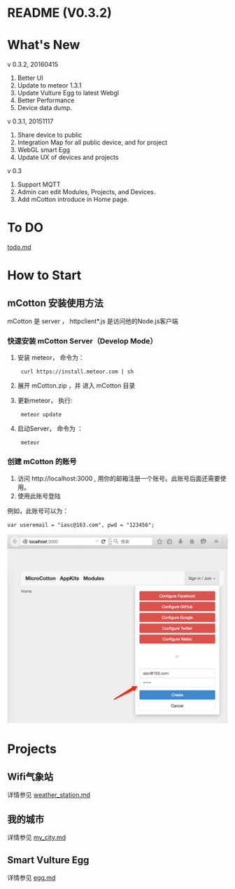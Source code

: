 # README (V0.3.2)

# What's New

v 0.3.2, 20160415

1. Better UI
2. Update to meteor 1.3.1
3. Update Vulture Egg to latest Webgl
4. Better Performance
5. Device data dump.

v 0.3.1, 20151117

1. Share device to public
2. Integration Map for all public device, and for project
3. WebGL smart Egg
4. Update UX of devices and projects

v 0.3

1. Support MQTT
2. Admin can edit Modules, Projects, and Devices.
3. Add mCotton introduce in Home page.

# To DO

[todo.md](todo.md)

# How to Start

## mCotton 安装使用方法

mCotton 是 server ， httpclient*.js 是访问他的Node.js客户端

### 快速安装 mCotton Server（Develop Mode）

1. 安装 meteor， 命令为： 

		curl https://install.meteor.com | sh

2. 展开 mCotton.zip ，并 进入 mCotton 目录

3. 更新meteor， 执行:

		meteor update

4. 启动Server， 命令为 ：

		meteor

### 创建 mCotton 的账号

1. 访问 http://localhost:3000 , 用你的邮箱注册一个账号。此账号后面还需要使用。
2. 使用此账号登陆

例如，此账号可以为：

    var useremail = "iasc@163.com", pwd = "123456";

![docs/mcotton_01.png](docs/mcotton_01.png)

# Projects

## Wifi气象站

详情参见 [weather_station.md](docs/weather_station.md)

## 我的城市

详情参见 [my_city.md](docs/my_city.md)

## Smart Vulture Egg

详情参见 [egg.md](docs/egg.md)